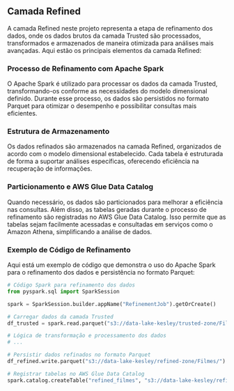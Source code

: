 ## Camada Refined

A camada Refined neste projeto representa a etapa de refinamento dos dados, onde os dados brutos da camada Trusted são processados, transformados e armazenados de maneira otimizada para análises mais avançadas. Aqui estão os principais elementos da camada Refined:

### Processo de Refinamento com Apache Spark

O Apache Spark é utilizado para processar os dados da camada Trusted, transformando-os conforme as necessidades do modelo dimensional definido. Durante esse processo, os dados são persistidos no formato Parquet para otimizar o desempenho e possibilitar consultas mais eficientes.

### Estrutura de Armazenamento

Os dados refinados são armazenados na camada Refined, organizados de acordo com o modelo dimensional estabelecido. Cada tabela é estruturada de forma a suportar análises específicas, oferecendo eficiência na recuperação de informações.

### Particionamento e AWS Glue Data Catalog

Quando necessário, os dados são particionados para melhorar a eficiência nas consultas. Além disso, as tabelas geradas durante o processo de refinamento são registradas no AWS Glue Data Catalog. Isso permite que as tabelas sejam facilmente acessadas e consultadas em serviços como o Amazon Athena, simplificando a análise de dados.

### Exemplo de Código de Refinamento

Aqui está um exemplo de código que demonstra o uso do Apache Spark para o refinamento dos dados e persistência no formato Parquet:

```python
# Código Spark para refinamento dos dados
from pyspark.sql import SparkSession

spark = SparkSession.builder.appName("RefinementJob").getOrCreate()

# Carregar dados da camada Trusted
df_trusted = spark.read.parquet("s3://data-lake-kesley/trusted-zone/FilmesJSON/parquet/")

# Lógica de transformação e processamento dos dados
# ...

# Persistir dados refinados no formato Parquet
df_refined.write.parquet("s3://data-lake-kesley/refined-zone/Filmes/")

# Registrar tabelas no AWS Glue Data Catalog
spark.catalog.createTable("refined_filmes", "s3://data-lake-kesley/refined-zone/Filmes/")
